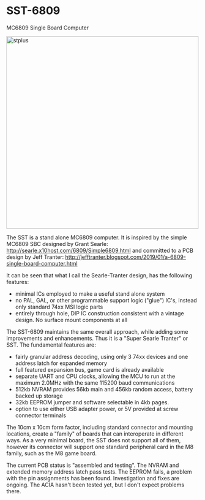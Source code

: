 # SST-6809
MC6809 Single Board Computer

<img width="502" alt="stplus" src="https://github.com/KenWillmott/SST-6809/assets/17345651/c7692e27-8ab4-494b-81dc-a0a7d3487d96">


The SST is a stand alone MC6809 computer. It is inspired by the simple MC6809 SBC designed by Grant Searle:
http://searle.x10host.com/6809/Simple6809.html
and committed to a PCB design by Jeff Tranter:
http://jefftranter.blogspot.com/2019/01/a-6809-single-board-computer.html

It can be seen that what I call the Searle-Tranter design, has the following features:
- minimal ICs employed to make a useful stand alone system
- no PAL, GAL, or other programmable support logic ("glue") IC's, instead only standard 74xx MSI logic parts
- entirely through hole, DIP IC construction consistent with a vintage design. No surface mount components at all

The SST-6809 maintains the same overall approach, while adding some improvements and enhancements. Thus it is a "Super Searle Tranter" or SST. The fundamental features are:
- fairly granular address decoding, using only 3 74xx devices and one address latch for expanded memory
- full featured expansion bus, game card is already available
- separate UART and CPU clocks, allowing the MCU to run at the maximum 2.0MHz with the same 115200 baud communications
- 512kb NVRAM provides 56kb main and 456kb random access, battery backed up storage
- 32kb EEPROM jumper and software selectable in 4kb pages.
- option to use either USB adapter power, or 5V provided at screw connector terminals

The 10cm x 10cm form factor, including standard connector and mounting locations, create a "family" of boards that can interoperate in different ways. As a very minimal board, the SST does not support all of them, however its connector will support one standard peripheral card in the M8 family, such as the M8 game board.

The current PCB status is "assembled and testing". The NVRAM and extended memory address latch pass tests. The EEPROM fails, a problem with the pin assignments has been found. Investigation and fixes are ongoing. The ACIA hasn't been tested yet, but I don't expect problems there.
